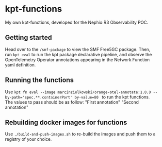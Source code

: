 # kpt-functions

My own kpt-functions, developed for the Nephio R3 Observability POC.

## Getting started

Head over to the ``` /smf-package ``` to view the SMF Free5GC package. Then, run ``` kpt eval ``` to run the kpt package declarative pipeline, and observe the OpenTelemetry Operator annotations appearing in the Network Function yaml definition.

## Running the functions
Use  ```kpt fn eval --image marcinziolkowski/orange-otel-annotate:1.0.0 -- by-path='spec.**.containerPort' by-value=80 ``` to run the kpt functions. The values to pass should be as follow:  "First annotation" "Second annotation"


## Rebuilding docker images for functions

Use ``` ./build-and-push-images.sh ``` to re-build the images and push them to a registry of your choice.